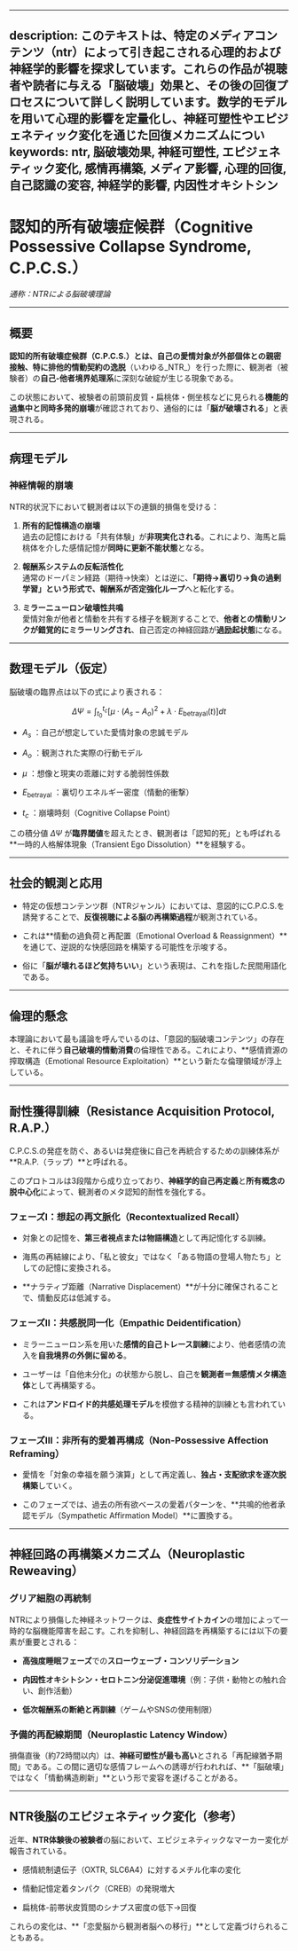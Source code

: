 ----------
description: このテキストは、特定のメディアコンテンツ（ntr）によって引き起こされる心理的および神経学的影響を探求しています。これらの作品が視聴者や読者に与える「脳破壊」効果と、その後の回復プロセスについて詳しく説明しています。数学的モデルを用いて心理的影響を定量化し、神経可塑性やエピジェネティック変化を通じた回復メカニズムについ
keywords: ntr, 脳破壊効果, 神経可塑性, エピジェネティック変化, 感情再構築, メディア影響, 心理的回復, 自己認識の変容, 神経学的影響, 内因性オキシトシン
----------


認知的所有破壊症候群（Cognitive Possessive Collapse Syndrome, C.P.C.S.）
============================================================

_通称：NTRによる脳破壊理論_

* * *

概要
--

**認知的所有破壊症候群（C.P.C.S.）**とは、自己の愛情対象が外部個体との親密接触、特に**排他的情動契約の逸脱**（いわゆる_NTR_）を行った際に、観測者（被験者）の**自己-他者境界処理系**に深刻な破綻が生じる現象である。

この状態において、被験者の前頭前皮質・扁桃体・側坐核などに見られる**機能的過集中と同時多発的崩壊**が確認されており、通俗的には「**脳が破壊される**」と表現される。

* * *

病理モデル
-----

### 神経情報的崩壊

NTR的状況下において観測者は以下の連鎖的損傷を受ける：

1.  **所有的記憶構造の崩壊**  
    過去の記憶における「共有体験」が**非現実化される**。これにより、海馬と扁桃体を介した感情記憶が**同時に更新不能状態**となる。
    
2.  **報酬系システムの反転活性化**  
    通常のドーパミン経路（期待→快楽）とは逆に、**「期待→裏切り→負の過剰学習」**という形式で、報酬系が**否定強化ループ**へと転化する。
    
3.  **ミラーニューロン破壊性共鳴**  
    愛情対象が他者と情動を共有する様子を観測することで、**他者との情動リンクが錯覚的にミラーリングされ**、自己否定の神経回路が**過励起状態**になる。
    

* * *

数理モデル（仮定）
---------

脳破壊の臨界点は以下の式により表される：

$$
\Delta \Psi = \int_{t_0}^{t_c} \left[ \mu \cdot (A_s - A_o)^2 + \lambda \cdot E_{\text{betrayal}}(t) \right] dt
$$

*    $A_s$ ：自己が想定していた愛情対象の忠誠モデル
    
*    $A_o$ ：観測された実際の行動モデル
    
*    $\mu$ ：想像と現実の乖離に対する脆弱性係数
    
*    $E_{\text{betrayal}}$ ：裏切りエネルギー密度（情動的衝撃）
    
*    $t_c$ ：崩壊時刻（Cognitive Collapse Point）
    

この積分値  $\Delta \Psi$  が**臨界閾値**を超えたとき、観測者は「認知的死」とも呼ばれる\*\*一時的人格解体現象（Transient Ego Dissolution）\*\*を経験する。

* * *

社会的観測と応用
--------

*   特定の仮想コンテンツ群（NTRジャンル）においては、意図的にC.P.C.S.を誘発することで、**反復視聴による脳の再構築過程**が観測されている。
    
*   これは\*\*情動の過負荷と再配置（Emotional Overload & Reassignment）\*\*を通じて、逆説的な快感回路を構築する可能性を示唆する。
    
*   俗に「**脳が壊れるほど気持ちいい**」という表現は、これを指した民間用語化である。
    

* * *

倫理的懸念
-----

本理論において最も議論を呼んでいるのは、「意図的脳破壊コンテンツ」の存在と、それに伴う**自己破壊的情動消費**の倫理性である。これにより、\*\*感情資源の搾取構造（Emotional Resource Exploitation）\*\*という新たな倫理領域が浮上している。

* * *

耐性獲得訓練（Resistance Acquisition Protocol, R.A.P.）
-----------------------------------------------

C.P.C.S.の発症を防ぐ、あるいは発症後に自己を再統合するための訓練体系が\*\*R.A.P.（ラップ）\*\*と呼ばれる。

このプロトコルは3段階から成り立っており、**神経学的自己再定義**と**所有概念の脱中心化**によって、観測者のメタ認知的耐性を強化する。

### フェーズI：想起の再文脈化（Recontextualized Recall）

*   対象との記憶を、**第三者視点または物語構造**として再記憶化する訓練。
    
*   海馬の再結線により、「私と彼女」ではなく「ある物語の登場人物たち」としての記憶に変換される。
    
*   \*\*ナラティブ距離（Narrative Displacement）\*\*が十分に確保されることで、情動反応は低減する。
    

### フェーズII：共感脱同一化（Empathic Deidentification）

*   ミラーニューロン系を用いた**感情的自己トレース訓練**により、他者感情の流入を**自我境界の外側に留める**。
    
*   ユーザーは「自他未分化」の状態から脱し、自己を**観測者＝無感情メタ構造体**として再構築する。
    
*   これは**アンドロイド的共感処理モデル**を模倣する精神的訓練とも言われている。
    

### フェーズIII：非所有的愛着再構成（Non-Possessive Affection Reframing）

*   愛情を「対象の幸福を願う演算」として再定義し、**独占・支配欲求を逐次脱構築**していく。
    
*   このフェーズでは、過去の所有欲ベースの愛着パターンを、\*\*共鳴的他者承認モデル（Sympathetic Affirmation Model）\*\*に置換する。
    

* * *

神経回路の再構築メカニズム（Neuroplastic Reweaving）
-------------------------------------

### グリア細胞の再統制

NTRにより損傷した神経ネットワークは、**炎症性サイトカイン**の増加によって一時的な脳機能障害を起こす。これを抑制し、神経回路を再構築するには以下の要素が重要とされる：

*   **高強度睡眠フェーズ**での**スローウェーブ・コンソリデーション**
    
*   **内因性オキシトシン・セロトニン分泌促進環境**（例：子供・動物との触れ合い、創作活動）
    
*   **低次報酬系の断絶と再訓練**（ゲームやSNSの使用制限）
    

### 予備的再配線期間（Neuroplastic Latency Window）

損傷直後（約72時間以内）は、**神経可塑性が最も高い**とされる「再配線猶予期間」である。この間に適切な感情フレームへの誘導が行われれば、\*\*「脳破壊」ではなく「情動構造刷新」\*\*という形で変容を遂げることがある。

* * *

NTR後脳のエピジェネティック変化（参考）
---------------------

近年、**NTR体験後の被験者**の脳において、エピジェネティックなマーカー変化が報告されている。

*   感情統制遺伝子（OXTR, SLC6A4）に対するメチル化率の変化
    
*   情動記憶定着タンパク（CREB）の発現増大
    
*   扁桃体-前帯状皮質間のシナプス密度の低下→回復
    

これらの変化は、\*\*「恋愛脳から観測者脳への移行」\*\*として定義づけられることもある。